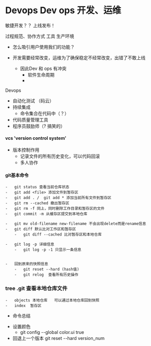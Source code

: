 # Devops   Dev ops 开发、运维

敏捷开发？？    上线发布！

过程规范、协作方式   工具   生产环境

- 怎么吸引用户使用我们的功能？

- 开发需要经常改变，运维为了确保稳定不经常改变，出错了不敢上线
    - 因此Dev 和 ops 有冲突    
        - 软件生命周期
        - 
        
Devops 
-   自动化测试   （码云）
-   持续集成
    - 命令集合在代码中（？）
-   代码质量管理工具
-   程序员鼓励师（? 搞笑的）

#### vcs  'version control system'
-   版本控制作用
    -   记录文件的所有历史变化，可以代码回滚
    -   多人协作

#### git基本命令
    -   git status 查看当前仓库状态
    -   git add <file> 添加文件到暂存区
    -   git add . /  git add * 添加当前所有文件到暂存区
    -   git rm --cached 撤出暂存区
    -   git rm -f 同上，同时删除工作目录和暂存区的文件
    -   git commit -m 从缓存区提交到本地仓库

    -   git mv old-filename new-filename 不会出现delete而是rename信息
    -   git diff 默认比对工作区和暂存区
        -   git diff --cached 比对暂存区和本地仓库

    -   git log -p 详细信息
        -   git log -p -1 只显示一条信息
    

    -   回到原来的快照信息
        -   git reset --hard (hash值)
        -   git relog  查看所有历史操作


### tree .git   查看本地仓库文件
    -   objects 本地仓库   可以通过本地仓库回到快照
    -   index  暂存区   




- 命令总结
*	设置颜色
	* git config --global color.ui true
*	回退上一个版本
	git reset --hard  version_num

















